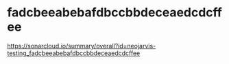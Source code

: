 # fadcbeeabebafdbccbbdeceaedcdcffee
https://sonarcloud.io/summary/overall?id=neojarvis-testing_fadcbeeabebafdbccbbdeceaedcdcffee
